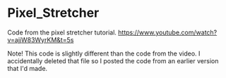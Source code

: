 # Pixel_Stretcher

Code from the pixel stretcher tutorial. https://www.youtube.com/watch?v=ajjW83WyrKM&t=5s

Note! This code is slightly different than the code from the video. I accidentally deleted that file so I posted the code from an earlier version that I'd made.
